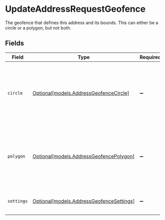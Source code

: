 # UpdateAddressRequestGeofence

The geofence that defines this address and its bounds. This can either be a circle or a polygon, but not both.


## Fields

| Field                                                                                         | Type                                                                                          | Required                                                                                      | Description                                                                                   |
| --------------------------------------------------------------------------------------------- | --------------------------------------------------------------------------------------------- | --------------------------------------------------------------------------------------------- | --------------------------------------------------------------------------------------------- |
| `circle`                                                                                      | [Optional[models.AddressGeofenceCircle]](../models/addressgeofencecircle.md)                  | :heavy_minus_sign:                                                                            | Information about a circular geofence. This field is only needed if the geofence is a circle. |
| `polygon`                                                                                     | [Optional[models.AddressGeofencePolygon]](../models/addressgeofencepolygon.md)                | :heavy_minus_sign:                                                                            | Information about a polygon geofence. This field is only needed if the geofence is a polygon. |
| `settings`                                                                                    | [Optional[models.AddressGeofenceSettings]](../models/addressgeofencesettings.md)              | :heavy_minus_sign:                                                                            | Information about a geofence's settings.                                                      |